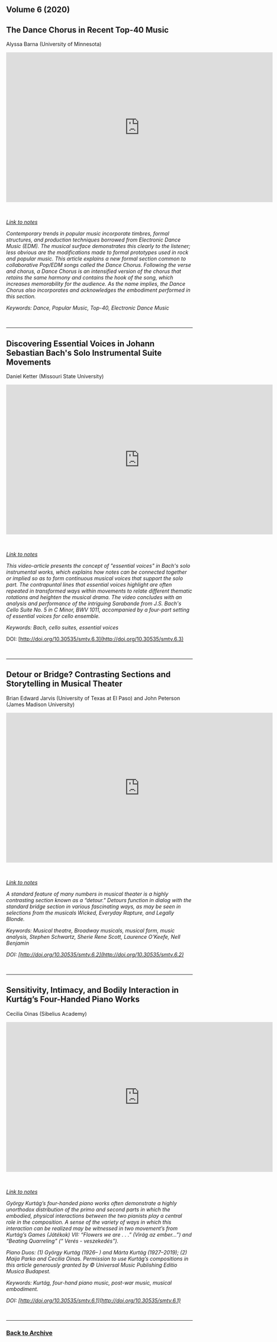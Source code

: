 ## Volume 6 (2020)

## The Dance Chorus in Recent Top-40 Music
Alyssa Barna (University of Minnesota)

<div class="intrinsic-container intrinsic-container-16x9">
<center><iframe src="https://player.vimeo.com/video/440793933?title=0&byline=0&portrait=0" width="720" height="405" frameborder="0" allow="autoplay; fullscreen" allowfullscreen></iframe></center>
</div><p>&nbsp;</p>

*[Link to notes](http://www.smt-v.org/bibliographies/6_4_Barna.pdf)*

*Contemporary trends in popular music incorporate timbres, formal structures, and production techniques borrowed from Electronic Dance Music (EDM). The musical surface demonstrates this clearly to the listener; less obvious are the modifications made to formal prototypes used in rock and popular music. This article explains a new formal section common to collaborative Pop/EDM songs called the Dance Chorus. Following the verse and chorus, a Dance Chorus is an intensified version of the chorus that retains the same harmony and contains the hook of the song, which increases memorability for the audience. As the name implies, the Dance Chorus also incorporates and acknowledges the embodiment performed in this section.*

*Keywords: Dance, Popular Music, Top-40, Electronic Dance Music*

<!--DOI: [http://doi.org/10.30535/smtv.6.4](http://doi.org/10.30535/smtv.6.4)-->

<p>&nbsp;</p>
<hr>

## Discovering Essential Voices in Johann Sebastian Bach's Solo Instrumental Suite Movements
Daniel Ketter (Missouri State University)

<div class="intrinsic-container intrinsic-container-16x9">
<center><iframe src="https://player.vimeo.com/video/426253701?title=0&byline=0&portrait=0" width="720" height="405" frameborder="0" allow="autoplay; fullscreen" allowfullscreen></iframe></center>
</div><p>&nbsp;</p>

*[Link to notes](http://www.smt-v.org/bibliographies/6_3_Ketter.pdf)*

*This video-article presents the concept of "essential voices" in Bach's solo instrumental works, which explains how notes can be connected together or implied so as to form continuous musical voices that support the solo part. The contrapuntal lines that essential voices highlight are often repeated in transformed ways within movements to relate different thematic rotations and heighten the musical drama. The video concludes with an analysis and performance of the intriguing Sarabande from J.S. Bach's Cello Suite No. 5 in C Minor, BWV 1011, accompanied by a four-part setting of essential voices for cello ensemble.*

*Keywords: Bach, cello suites, essential voices*

DOI: [http://doi.org/10.30535/smtv.6.3](http://doi.org/10.30535/smtv.6.3)

<p>&nbsp;</p>
<hr>

## Detour or Bridge? Contrasting Sections and Storytelling in Musical Theater
Brian Edward Jarvis (University of Texas at El Paso) and John Peterson (James Madison University)

<div class="intrinsic-container intrinsic-container-16x9">
<center><iframe src="https://player.vimeo.com/video/381208367?title=0&byline=0&portrait=0" width="720" height="405" frameborder="0" allow="autoplay; fullscreen" allowfullscreen></iframe></center>
</div><p>&nbsp;</p>

*[Link to notes](http://www.smt-v.org/bibliographies/6_2_JarvisPeterson.pdf)*

*A standard feature of many numbers in musical theater is a highly contrasting section known as a “detour." Detours function in dialog with the standard bridge section in various fascinating ways, as may be seen in selections from the musicals Wicked, Everyday Rapture, and Legally Blonde.*

*Keywords: Musical theatre, Broadway musicals, musical form, music analysis, Stephen Schwartz, Sherie Rene Scott, Laurence O'Keefe, Nell Benjamin*

*DOI: [http://doi.org/10.30535/smtv.6.2](http://doi.org/10.30535/smtv.6.2)*

<p>&nbsp;</p>
<hr>

## Sensitivity, Intimacy, and Bodily Interaction in Kurtág’s Four-Handed Piano Works
Cecilia Oinas (Sibelius Academy)

<div class="intrinsic-container intrinsic-container-16x9">
<center><iframe src="https://player.vimeo.com/video/357104045?title=0&byline=0&portrait=0" width="720" height="405" frameborder="0" allow="autoplay; fullscreen" allowfullscreen></iframe></center>
</div><p>&nbsp;</p>

*[Link to notes](http://www.smt-v.org/bibliographies/6_1_Oinas.pdf)*

*György Kurtág’s four-handed piano works often demonstrate a highly unorthodox distribution of the primo and second parts in which the embodied, physical interactions between the two pianists play a central role in the composition. A sense of the variety of ways in which this interaction can be realized may be witnessed in two movement’s from Kurtág’s Games (Játékok) VII: “Flowers we are . . .” (Virág az ember...”) and “Beating Quarreling” (“ Verés - veszekedés”).*

*Piano Duos: (1) György Kurtág (1926– ) and Márta Kurtág (1927–2019); (2) Maija Parko and Cecilia Oinas. Permission to use Kurtág’s compositions in this article generously granted by © Universal Music Publishing Editio Musica Budapest.*
 
*Keywords: Kurtág, four-hand piano music, post-war music, musical embodiment.*

*DOI: [http://doi.org/10.30535/smtv.6.1](http://doi.org/10.30535/smtv.6.1)*

<p>&nbsp;</p>
<hr>

### [Back to Archive](index.md)
